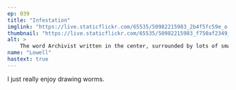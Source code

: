 ```yaml
---
ep: 039
title: "Infestation"
imglink: "https://live.staticflickr.com/65535/50982215983_2b4f5fc59e_o.jpg"
thumbnail: "https://live.staticflickr.com/65535/50982215983_f750af2349_q.jpg"
alt: >
    The word Archivist written in the center, surrounded by lots of small worms.
name: "Lowell"
hastext: true
---
```

I just really enjoy drawing worms.
